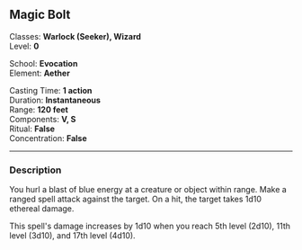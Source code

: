 ## Magic Bolt

Classes: **Warlock (Seeker), Wizard**  
Level: **0**  

School: **Evocation**  
Element: **Aether**  

Casting Time: **1 action**  
Duration: **Instantaneous**  
Range: **120 feet**  
Components: **V, S**  
Ritual: **False**  
Concentration: **False**  

------

### Description

You hurl a blast of blue energy at a creature or object within range. Make a ranged spell attack against the target. On a hit, the target takes 1d10 ethereal damage.

This spell's damage increases by 1d10 when you reach 5th level (2d10), 11th level (3d10), and 17th level (4d10).